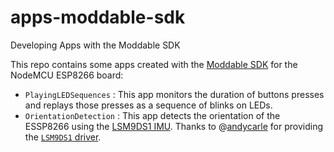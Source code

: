 # apps-moddable-sdk
Developing Apps with the Moddable SDK

This repo contains some apps created with the [Moddable SDK](https://github.com/Moddable-OpenSource/moddable) for the NodeMCU ESP8266 board:

* `PlayingLEDSequences` : This app monitors the duration of buttons presses and replays those presses as a sequence of blinks on LEDs.
* `OrientationDetection` : This app detects the orientation of the ESSP8266 using the [LSM9DS1 IMU](https://www.sparkfun.com/products/13284). Thanks to @[andycarle](https://github.com/andycarle) for providing the [`LSM9DS1` driver](https://gist.github.com/andycarle/f1cc6d85b777453981da9e3b5d4e8ff7).
